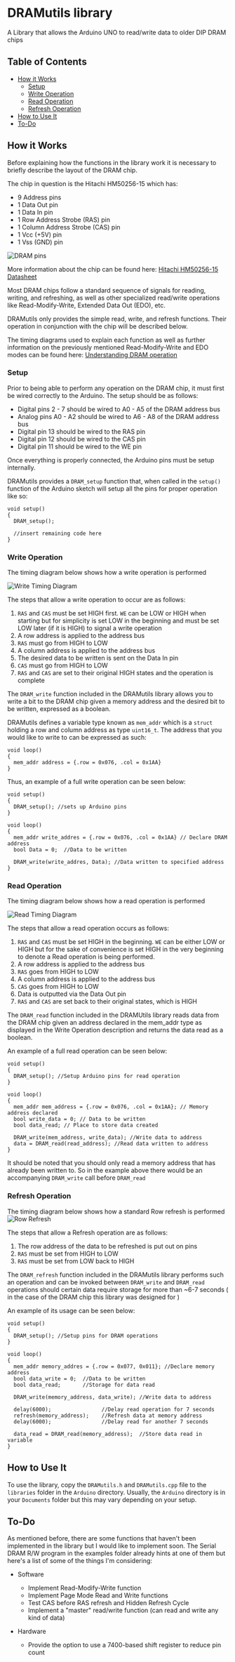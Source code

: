 # DRAMutils library

A Library that allows the Arduino UNO to read/write data to older DIP DRAM
chips

## Table of Contents
* [How it Works](#How-it-Works)
  * [Setup](#Setup)
  * [Write Operation](#Write-Operation)
  * [Read Operation](#Read-Operation)
  * [Refresh Operation](#Refresh-Operation)
* [How to Use It](#How-to-Use-It)
* [To-Do](#To-Do)


## How it Works <a name = "How-it-Works"></a>

Before explaining how the functions in the library work it is necessary to
briefly describe the layout of the DRAM chip.

The chip in question is the Hitachi HM50256-15 which has:
* 9 Address pins
* 1 Data Out pin
* 1 Data In pin
* 1 Row Address Strobe (RAS) pin
* 1 Column Address Strobe (CAS) pin
* 1 Vcc (+5V) pin
* 1 Vss (GND) pin

![DRAM pins](https://github.com/johnzl-777/DRAMutils/blob/master/Schematics/DRAM%20chip%20layout.png)

More information about the chip can be found here:
[Hitachi HM50256-15 Datasheet](http://www.minuszerodegrees.net/memory/41256/datasheet_HM50256.pdf)


Most DRAM chips follow a standard sequence of signals for reading, writing,
and refreshing, as well as other specialized read/write operations like
Read-Modify-Write, Extended Data Out (EDO), etc.

DRAMutils only provides the simple read, write, and refresh functions. Their
operation in conjunction with the chip will be described below.

The timing diagrams used to explain each function as well as further information
on the previously mentioned Read-Modify-Write and EDO modes can be found here:
[Understanding DRAM operation](https://www.ece.cmu.edu/~ece548/localcpy/dramop.pdf)

### Setup <a name = "Setup"></a>

Prior to being able to perform any operation on the DRAM chip, it must first
be wired correctly to the Arduino. The setup should be as follows:

* Digital pins 2 - 7 should be wired to A0 - A5 of the DRAM address bus
* Analog pins A0 - A2 should be wired to A6 - A8 of the DRAM address bus
* Digital pin 13 should be wired to the RAS pin
* Digital pin 12 should be wired to the CAS pin
* Digital pin 11 should be wired to the WE pin

Once everything is properly connected, the Arduino pins must be setup internally.

DRAMutils provides a `DRAM_setup` function that, when called in the `setup()`
function of the Arduino sketch will setup all the pins for proper operation
like so:

```Arduino
void setup()
{
  DRAM_setup();

  //insert remaining code here
}

```

### Write Operation <a name = "Write-Operation"></a>

The timing diagram below shows how a write operation is performed

![Write Timing Diagram](https://github.com/johnzl-777/DRAMutils/blob/master/Timing%20Diagrams/IBM%20Write%20Timing%20Diagram.png)

The steps that allow a write operation to occur are as follows:

1. `RAS` and `CAS` must be set HIGH first. `WE` can be LOW or HIGH when
starting but for simplicity is set LOW in the beginning and must be set LOW
later (if it is HIGH) to signal a write operation
2. A row address is applied to the address bus
3. `RAS` must go from HIGH to LOW
4. A column address is applied to the address bus
5. The desired data to be written is sent on the Data In pin
6. `CAS` must go from HIGH to LOW
7. `RAS` and `CAS` are set to their original HIGH states and the operation is
complete

The `DRAM_write` function included in the DRAMutils library allows you to
write a bit to the DRAM chip given a memory address and the desired bit to
be written, expressed as a boolean.

DRAMutils defines a variable type known as `mem_addr` which is a `struct`
holding a row and column address as type `uint16_t`. The address that you
would like to write to can be expressed as such:

```Arduino
void loop()
{
  mem_addr address = {.row = 0x076, .col = 0x1AA}
}
```

Thus, an example of a full write operation can be seen below:

```Arduino
void setup()
{
  DRAM_setup(); //sets up Arduino pins
}

void loop()
{
  mem_addr write_addres = {.row = 0x076, .col = 0x1AA} // Declare DRAM address
  bool Data = 0;  //Data to be written

  DRAM_write(write_addres, Data); //Data written to specified address
}
```


### Read Operation <a name = "Read-Operation"></a>

The timing diagram below shows how a read operation is performed

![Read Timing Diagram](https://github.com/johnzl-777/DRAMutils/blob/master/Timing%20Diagrams/IBM%20Read%20Timing%20Diagram.png)

The steps that allow a read operation occurs as follows:

1. `RAS` and `CAS` must be set HIGH in the beginning. `WE` can be either LOW
or HIGH but for the sake of convenience is set HIGH in the very beginning
to denote a Read operation is being performed.
2. A row address is applied to the address bus
3. `RAS` goes from HIGH to LOW
4. A column address is applied to the address bus
5. `CAS` goes from HIGH to LOW
6. Data is outputted via the Data Out pin
7. `RAS` and `CAS` are set back to their original states, which is HIGH

The `DRAM_read` function included in the DRAMUtils library reads data from the
DRAM chip given an address declared in the mem_addr type as displayed
in the Write Operation description and returns the data read as a boolean.

An example of a full read operation can be seen below:

```Arduino
void setup()
{
  DRAM_setup(); //Setup Arduino pins for read operation
}

void loop()
{
  mem_addr mem_address = {.row = 0x076, .col = 0x1AA}; // Memory address declared
  bool write_data = 0; // Data to be written
  bool data_read; // Place to store data created

  DRAM_write(mem_address, write_data); //Write data to address
  data = DRAM_read(read_address); //Read data written to address
}
```
It should be noted that you should only read a memory address that has already
been written to. So in the example above there would be an accompanying
`DRAM_write` call before `DRAM_read`

### Refresh Operation <a name = "Refresh-Operation"></a>

The timing diagram below shows how a standard Row refresh is performed
![Row Refresh](https://github.com/johnzl-777/DRAMutils/blob/master/Timing%20Diagrams/HM50256%20Original%20Refresh%20Timing%20Diagram.png)

The steps that allow a Refresh operation are as follows:

1. The row address of the data to be refreshed is put out on pins
2. `RAS` must be set from HIGH to LOW
3. `RAS` must be set from LOW back to HIGH

The `DRAM_refresh` function included in the DRAMutils library performs such
an operation and can be invoked between `DRAM_write` and `DRAM_read` operations
should certain data require storage for more than ~6-7 seconds ( in the case
of the DRAM chip this library was designed for )

An example of its usage can be seen below:

```Arduino
void setup()
{
  DRAM_setup(); //Setup pins for DRAM operations
}

void loop()
{
  mem_addr memory_addres = {.row = 0x077, 0x011}; //Declare memory address
  bool data_write = 0;  //Data to be written
  bool data_read;       //Storage for data read

  DRAM_write(memory_address, data_write); //Write data to address

  delay(6000);                //Delay read operation for 7 seconds
  refresh(memory_address);    //Refresh data at memory address
  delay(6000);                //Delay read for another 7 seconds

  data_read = DRAM_read(memory_address);  //Store data read in variable
}
```
## How to Use It <a name = "How-to-Use-It"></a>

To use the library, copy the `DRAMutils.h` and `DRAMutils.cpp` file
to the `libraries` folder in the `Arduino` directory. Usually, the `Arduino`
directory is in your `Documents` folder but this may vary depending on your
setup.

## To-Do <a name = "To-Do"></a>

As mentioned before, there are some functions that haven't been implemented
in the library but I would like to implement soon. The Serial DRAM R/W program
in the examples folder already hints at one of them but here's a list of
some of the things I'm considering:

* Software
  * Implement Read-Modify-Write function
  * Implement Page Mode Read and Write functions
  * Test CAS before RAS refresh and Hidden Refresh Cycle
  * Implement a "master" read/write function (can read and write any kind of data)

* Hardware
  * Provide the option to use a 7400-based shift register to reduce pin count
